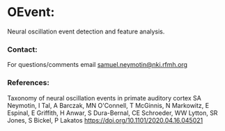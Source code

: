 # OEvent:
Neural oscillation event detection and feature analysis.

### Contact:
For questions/comments email samuel.neymotin@nki.rfmh.org

### References:
Taxonomy of neural oscillation events in primate auditory cortex
SA Neymotin, I Tal, A Barczak, MN O'Connell, T McGinnis, N Markowitz, E Espinal, E Griffith, H Anwar, S Dura-Bernal, CE Schroeder, WW Lytton, SR Jones, S Bickel, P Lakatos
https://doi.org/10.1101/2020.04.16.045021
